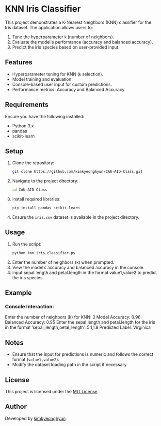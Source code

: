
# KNN Iris Classifier

This project demonstrates a K-Nearest Neighbors (KNN) classifier for the Iris dataset. The application allows users to:
1. Tune the hyperparameter `k` (number of neighbors).
2. Evaluate the model's performance (accuracy and balanced accuracy).
3. Predict the iris species based on user-provided input.

## Features
- Hyperparameter tuning for KNN (`k` selection).
- Model training and evaluation.
- Console-based user input for custom predictions.
- Performance metrics: Accuracy and Balanced Accuracy.

## Requirements
Ensure you have the following installed:
- Python 3.x
- pandas
- scikit-learn

## Setup
1. Clone the repository:
   ```bash
   git clone https://github.com/kimkyeonghyun/CAU-AID-Class.git
   ```
2. Navigate to the project directory:
   ```bash
   cd CAU-AID-Class
   ```
3. Install required libraries:
   ```bash
   pip install pandas scikit-learn
   ```
4. Ensure the `iris.csv` dataset is available in the project directory.

## Usage

1. Run the script:
   ```bash
   python knn_iris_classifier.py
   ```
2.	Enter the number of neighbors (k) when prompted.
3.	View the model’s accuracy and balanced accuracy in the console.
4.	Input sepal.length and petal.length in the format value1,value2 to predict the iris species.

## Example

### Console Interaction:
Enter the number of neighbors (k) for KNN: 3
Model Accuracy: 0.96
Balanced Accuracy: 0.95
Enter the sepal.length and petal.length for the iris in the format ‘sepal_length,petal_length’: 5.1,1.8
Predicted Label: Virginica

## Notes

- Ensure that the input for predictions is numeric and follows the correct format (`value1,value2`).
- Modify the dataset loading path in the script if necessary.

## License

This project is licensed under the [MIT License](https://opensource.org/licenses/MIT).

## Author

Developed by [kimkyeonghyun](#).